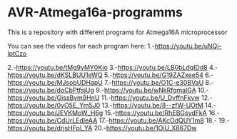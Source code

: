 # AVR-Atmega16a-programms
This is a repository with different programs for Atmega16A microprocessor

You can see the videos for each program here:
1.-https://youtu.be/uNQj-lptCzo

2.-https://youtu.be/tMg9yMY0Kio
3.-https://youtu.be/LB0bLdqIDd8
4.-https://youtu.be/dKSLBUU1eWQ
5.-https://youtu.be/G19ZAZxee54
6.-https://youtu.be/MJsobUDHapU
7.-https://youtu.be/O1C-e30BVaU
8.-https://youtu.be/doCbPtfsjUg
9.-https://youtu.be/wNkRfqmalGA
10.-https://youtu.be/GissBvm9HnU
11.-https://youtu.be/U_DvffnFkvw
12.-https://youtu.be/0yO5E_Ym5J0
13.-https://youtu.be/8--zfW-UOtM
14.-https://youtu.be/JEVKMoW_H6g
15.-https://youtu.be/RhEBGsydFkA
16.-https://youtu.be/CdUrLEdIeAA
17.-https://youtu.be/AKcOdQUY1m8
18.-
19.-https://youtu.be/drjsHFpl_YA
20.-https://youtu.be/1OiU_X867Dw
